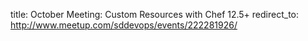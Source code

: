 title: October Meeting: Custom Resources with Chef 12.5+
redirect_to: http://www.meetup.com/sddevops/events/222281926/